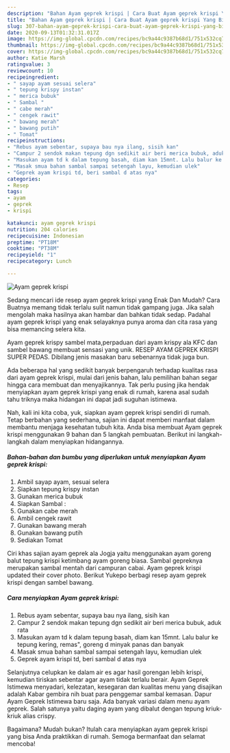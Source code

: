 ```yaml
---
description: "Bahan Ayam geprek krispi | Cara Buat Ayam geprek krispi Yang Bisa Manjain Lidah"
title: "Bahan Ayam geprek krispi | Cara Buat Ayam geprek krispi Yang Bisa Manjain Lidah"
slug: 307-bahan-ayam-geprek-krispi-cara-buat-ayam-geprek-krispi-yang-bisa-manjain-lidah
date: 2020-09-13T01:32:31.017Z
image: https://img-global.cpcdn.com/recipes/bc9a44c9387b68d1/751x532cq70/ayam-geprek-krispi-foto-resep-utama.jpg
thumbnail: https://img-global.cpcdn.com/recipes/bc9a44c9387b68d1/751x532cq70/ayam-geprek-krispi-foto-resep-utama.jpg
cover: https://img-global.cpcdn.com/recipes/bc9a44c9387b68d1/751x532cq70/ayam-geprek-krispi-foto-resep-utama.jpg
author: Katie Marsh
ratingvalue: 3
reviewcount: 10
recipeingredient:
- " sayap ayam sesuai selera"
- " tepung krispy instan"
- " merica bubuk"
- " Sambal "
- " cabe merah"
- " cengek rawit"
- " bawang merah"
- " bawang putih"
- " Tomat"
recipeinstructions:
- "Rebus ayam sebentar, supaya bau nya ilang, sisih kan"
- "Campur 2 sendok makan tepung dgn sedikit air beri merica bubuk, aduk rata"
- "Masukan ayam td k dalam tepung basah, diam kan 15mnt. Lalu balur ke tepung kering, remas&#34;, goreng d minyak panas dan banyak"
- "Masak smua bahan sambal sampai setengah layu, kemudian ulek"
- "Geprek ayam krispi td, beri sambal d atas nya"
categories:
- Resep
tags:
- ayam
- geprek
- krispi

katakunci: ayam geprek krispi 
nutrition: 204 calories
recipecuisine: Indonesian
preptime: "PT18M"
cooktime: "PT38M"
recipeyield: "1"
recipecategory: Lunch

---
```



![Ayam geprek krispi](https://img-global.cpcdn.com/recipes/bc9a44c9387b68d1/751x532cq70/ayam-geprek-krispi-foto-resep-utama.jpg)

Sedang mencari ide resep ayam geprek krispi yang Enak Dan Mudah? Cara Buatnya memang tidak terlalu sulit namun tidak gampang juga. Jika salah mengolah maka hasilnya akan hambar dan bahkan tidak sedap. Padahal ayam geprek krispi yang enak selayaknya punya aroma dan cita rasa yang bisa memancing selera kita.

Ayam geprek krispy sambel mata,perpaduan dari ayam krispy ala KFC dan sambel bawang membuat sensasi yang unik. RESEP AYAM GEPREK KRISPI SUPER PEDAS. Dibilang jenis masakan baru sebenarnya tidak juga bun.

Ada beberapa hal yang sedikit banyak berpengaruh terhadap kualitas rasa dari ayam geprek krispi, mulai dari jenis bahan, lalu pemilihan bahan segar hingga cara membuat dan menyajikannya. Tak perlu pusing jika hendak menyiapkan ayam geprek krispi yang enak di rumah, karena asal sudah tahu triknya maka hidangan ini dapat jadi suguhan istimewa.


Nah, kali ini kita coba, yuk, siapkan ayam geprek krispi sendiri di rumah. Tetap berbahan yang sederhana, sajian ini dapat memberi manfaat dalam membantu menjaga kesehatan tubuh kita. Anda bisa membuat Ayam geprek krispi menggunakan 9 bahan dan 5 langkah pembuatan. Berikut ini langkah-langkah dalam menyiapkan hidangannya.

<!--inarticleads1-->

##### Bahan-bahan dan bumbu yang diperlukan untuk menyiapkan Ayam geprek krispi:

1. Ambil  sayap ayam, sesuai selera
1. Siapkan  tepung krispy instan
1. Gunakan  merica bubuk
1. Siapkan  Sambal :
1. Gunakan  cabe merah
1. Ambil  cengek rawit
1. Gunakan  bawang merah
1. Gunakan  bawang putih
1. Sediakan  Tomat


Ciri khas sajian ayam geprek ala Jogja yaitu menggunakan ayam goreng balut tepung krispi ketimbang ayam goreng biasa. Sambal gepreknya merupakan sambal mentah dari campuran cabai. Ayam geprek krispi updated their cover photo. Berikut Yukepo berbagi resep ayam geprek krispi dengan sambel bawang. 

<!--inarticleads2-->

##### Cara menyiapkan Ayam geprek krispi:

1. Rebus ayam sebentar, supaya bau nya ilang, sisih kan
1. Campur 2 sendok makan tepung dgn sedikit air beri merica bubuk, aduk rata
1. Masukan ayam td k dalam tepung basah, diam kan 15mnt. Lalu balur ke tepung kering, remas&#34;, goreng d minyak panas dan banyak
1. Masak smua bahan sambal sampai setengah layu, kemudian ulek
1. Geprek ayam krispi td, beri sambal d atas nya


Selanjutnya celupkan ke dalam air es agar hasil gorengan lebih krispi, kemudian tiriskan sebentar agar ayam tidak terlalu berair. Ayam Geprek Istimewa menyadari, kelezatan, kesegaran dan kualitas menu yang disajikan adalah Kabar gembira nih buat para penggemar sambal kemasan. Dapur Ayam Geprek Istimewa baru saja. Ada banyak variasi dalam menu ayam geprek. Salah satunya yaitu daging ayam yang dibalut dengan tepung kriuk-kriuk alias crispy. 

Bagaimana? Mudah bukan? Itulah cara menyiapkan ayam geprek krispi yang bisa Anda praktikkan di rumah. Semoga bermanfaat dan selamat mencoba!

